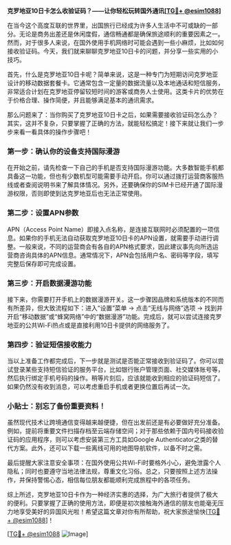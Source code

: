 **克罗地亚10日卡怎么收验证码？——让你轻松玩转国外通讯[[TG💪+ @esim1088](https://t.me/s/esim1088)]**

在当今这个高度互联的世界里，出国旅行已经成为许多人生活中不可或缺的一部分。无论是商务出差还是休闲度假，通信畅通都是确保旅途顺利的重要因素之一。然而，对于很多人来说，在国外使用手机网络时可能会遇到一些小麻烦，比如如何接收验证码。今天，我们就来聊聊克罗地亚10日卡的问题，并分享一些实用的小技巧。

首先，什么是克罗地亚10日卡呢？简单来说，这是一种专门为短期访问克罗地亚设计的移动数据套餐卡。它通常包含一定量的数据流量以及本地通话和短信服务，非常适合计划在克罗地亚停留较短时间的游客或商务人士使用。这类卡片的优势在于价格合理、操作简便，并且能够满足基本的通讯需求。

那么问题来了：当你购买了克罗地亚10日卡之后，如果需要接收验证码怎么办？其实，这并不复杂，只要掌握了正确的方法，就能轻松搞定！接下来就让我们一步步来看一看具体的操作步骤吧！

### 第一步：确认你的设备支持国际漫游

在开始之前，请先检查一下自己的手机是否支持国际漫游功能。大多数智能手机都具备这一功能，但也有少数机型可能需要手动开启。你可以通过拨打运营商客服热线或者查阅说明书来了解具体情况。另外，还要确保你的SIM卡已经开通了国际漫游权限，否则即使到达克罗地亚后也无法正常使用。

### 第二步：设置APN参数

APN（Access Point Name）即接入点名称，是连接互联网时必须配置的一项信息。如果你的手机无法自动获取克罗地亚10日卡的APN设置，就需要手动进行调整。一般来说，不同的运营商会有各自的APN格式要求，因此建议事先向所选运营商咨询具体的APN信息。通常情况下，APN会包括用户名、密码等字段，填写完整后保存即可完成设置。

### 第三步：开启数据漫游功能

接下来，你需要打开手机上的数据漫游开关。这一步骤因品牌和系统版本的不同而有所差异，但大致流程如下：进入“设置”菜单 -> 点击“无线与网络”选项 -> 找到并开启“移动数据”或“蜂窝网络”中的“数据漫游”功能。完成后，就可以尝试连接克罗地亚的公共Wi-Fi热点或是直接利用10日卡提供的网络服务了。

### 第四步：验证短信接收能力

当以上准备工作都完成后，下一步就是测试是否能正常接收到验证码了。你可以尝试登录某些支持短信验证的服务平台，比如银行账户管理页面、社交媒体账号等，然后执行绑定手机号码的操作。稍等片刻后，应该就能收到相应的验证码短信了。如果仍然没有收到消息，可以考虑重启手机或者更换位置后再试一次。

### 小贴士：别忘了备份重要资料！

虽然现代技术让跨境通信变得越来越便捷，但在出发前还是有必要做好充分准备。例如，提前将重要文件扫描存档至云端存储空间；对于那些依赖于国内号码接收验证码的应用程序，则可以考虑安装第三方工具如Google Authenticator之类的替代方案。此外，还可以下载一些离线可用的地图导航软件，以备不时之需。

最后提醒大家注意安全事项：在国外使用公共Wi-Fi时要格外小心，避免泄露个人隐私；同时也要遵守当地法律法规，尊重文化习俗。总之，只要按照上述方法操作，并保持警惕心态，相信每位朋友都能顺利完成旅程中的各项任务。

综上所述，克罗地亚10日卡作为一种经济实惠的选择，为广大旅行者提供了极大的便利。只要掌握了正确的使用方法，即便是初次接触海外通信的朋友也能毫无压力地享受美好的异国风光啦！希望这篇文章对你有所帮助，祝大家旅途愉快[[TG💪+ @esim1088](https://t.me/s/esim1088)]！

[[TG💪+ @esim1088](https://t.me/s/esim1088) ![Image](https://i.postimg.cc/4NQfJmqS/Snipaste-2025-05-13-00-14-12.png)]